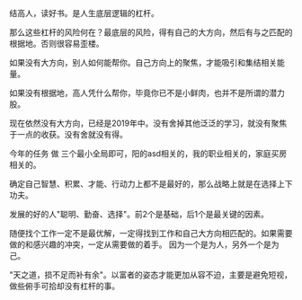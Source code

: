 结高人，读好书。是人生底层逻辑的杠杆。

那么这些杠杆的风险何在？最底层的风险，得有自己的大方向，然后有与之匹配的根据地。否则很容易歪楼。

如果没有大方向，别人如何能帮你。自己方向上的聚焦，才能吸引和集结相关能量。

如果没有根据地，高人凭什么帮你，毕竟你已不是小鲜肉，也并不是所谓的潜力股。

现在依然没有大方向，已经是2019年中。没有舍掉其他泛泛的学习，就没有聚焦于一点的收获。没有舍就没有得。

今年的任务 做 三个最小全局即可，阳的asd相关的，我的职业相关的，家庭买房相关的。

确定自己智慧、积累、才能、行动力上都不是最好的，那么战略上就是在选择上下功夫。

发展的好的人"聪明、勤奋、选择"。前2个是基础，后1个是最关键的因素。



随便找个工作一定不是最优解，一定得找到工作和自己大方向相匹配的。如果需要做的和感兴趣的冲突，一定从需要做的着手。 因为一个是为人，另外一个是为己。



"天之道，损不足而补有余"。以富者的姿态才能更加从容不迫，主要是避免短视，做些俯手可拾却没有杠杆的事。





